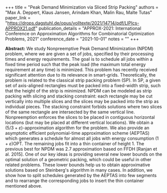 +++
title = "Peak Demand Minimization via Sliced Strip Packing"
authors = "Max A. Deppert, Klaus Jansen, Arindam Khan, Malin Rau, Malte Tutas"
paper_link = "https://drops.dagstuhl.de/opus/volltexte/2021/14714/pdf/LIPIcs-APPROX21.pdf"
publication_details = "APPROX-2021: International Conference on Approximation Algorithms for Combinatorial Optimization Problems, 2021"
conference_date = "2021-10-01"
notes = ""
+++

<b>Abstract:</b>
We study Nonpreemptive Peak Demand Minimization (NPDM) problem, where we are given a set of jobs, specified by their processing times and energy requirements. The goal is to schedule all jobs within a fixed time period such that the peak load (the maximum total energy requirement at any time) is minimized. This problem has recently received significant attention due to its relevance in smart-grids. Theoretically, the problem is related to the classical strip packing problem (SP). In SP, a given set of axis-aligned rectangles must be packed into a fixed-width strip, such that the height of the strip is minimized. NPDM can be modeled as strip packing with slicing and stacking constraint: each rectangle may be cut vertically into multiple slices and the slices may be packed into the strip as individual pieces. The stacking constraint forbids solutions where two slices of the same rectangle are intersected by the same vertical line. Nonpreemption enforces the slices to be placed in contiguous horizontal locations (but may be placed at different vertical locations).
We obtain a $(5/3+\varepsilon)$-approximation algorithm for the problem. We also provide an asymptotic efficient polynomial-time approximation scheme (AEPTAS) which generates a schedule for almost all jobs with energy consumption $(1+\varepsilon)$OPT. The remaining jobs fit into a thin container of height $1$. The previous best for NPDM was $2.7$ approximation based on FFDH [Ranjan et al. 2015]. One of our key ideas is providing several new lower bounds on the optimal solution of a geometric packing, which could be useful in other related problems. These lower bounds help us to obtain approximative solutions based on Steinberg's algorithm in many cases. In addition, we show how to split schedules generated by the AEPTAS into few segments and to rearrange the corresponding jobs to insert the thin container mentioned above. 

